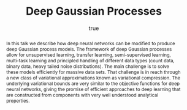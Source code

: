 ---
title: Deep Gaussian Processes
venue: Instituto Italiano de Tecnologia, Genova, Italy
year: 2015
published: 2015-01-23
abstract: In this talk we describe how deep neural networks can be modified to produce
  deep Gaussian process models. The framework of deep Gaussian processes allow for
  unsupervised learning, transfer learning, semi-supervised learning, multi-task learning
  and principled handling of different data types (count data, binary data, heavy
  tailed noise distributions). The main challenge is to solve these models efficiently
  for massive data sets. That challenge is in reach through a new class of variational
  approximations known as variational compression. The underlying variational bounds
  are very similar to the objective functions for deep neural networks, giving the
  promise of efficient approaches to deep learning that are constructed from components
  with very well understood analytical properties.
author:
- family: Lawrence
  given: Neil D.
  gscholar: r3SJcvoAAAAJ
  institute: University of Sheffield
  twitter: lawrennd
  url: http://inverseprobability.com
categories:
- Lawrence-iit15
day: '23'
errata: []
extras: []
key: Lawrence-iit15
layout: talk
linkpdf: http://staffwww.dcs.shef.ac.uk/people/N.Lawrence/talks/deepgp_iit15.pdf
month: 1
---